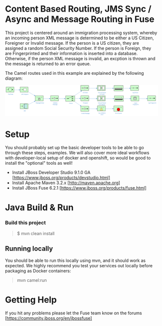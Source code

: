 Content Based Routing, JMS Sync / Async and Message Routing in Fuse
=======================================

This project is centered around an immigration processing system, whereby an incoming person XML message is determined to be either a US Citizen, Foreigner or Invalid message.  If the person is a US citizen, they are assigned a random Social Security Number.  If the person is Foreign, they are Fingerprinted and their information is inserted into a database.  Otherwise, if the person XML message is invalid, an excption is thrown and the message is returned to an error queue.

The Camel routes used in this example are explained by the following diagram:

![CBR Diagram](src/img/cbr_transformation.png)



Setup
==============================

You should probably set up the basic developer tools to be able to go through these steps, examples. We will also cover more ideal workflows with developer-local setup of docker and openshift, so would be good to install the "optional" tools as well!

- Install JBoss Developer Studio 9.1.0 GA [https://www.jboss.org/products/devstudio.html]
- Install Apache Maven 3.2.x [http://maven.apache.org]
- Install JBoss Fuse  6.2.1 [https://www.jboss.org/products/fuse.html]

Java Build & Run
==============================

### Build this project

> <project home> $ mvn clean install

## Running locally
You should be able to run this locally using mvn, and it should work as expected. We highly recommend you test your services out locally before packaging as Docker containers:

>  mvn camel:run

Getting Help
============================

If you hit any problems please let the Fuse team know on the forums
  [https://community.jboss.org/en/jbossfuse]
